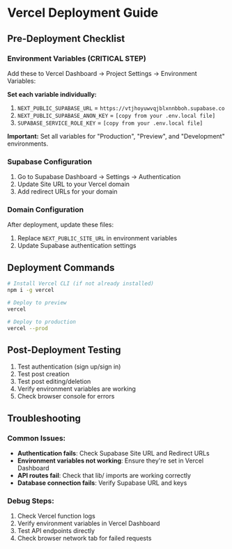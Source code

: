 # Vercel Deployment Guide

## Pre-Deployment Checklist

### Environment Variables (CRITICAL STEP)
Add these to Vercel Dashboard → Project Settings → Environment Variables:

**Set each variable individually:**
1. `NEXT_PUBLIC_SUPABASE_URL` = `https://vtjhoyuwvqjblxnnbboh.supabase.co`
2. `NEXT_PUBLIC_SUPABASE_ANON_KEY` = `[copy from your .env.local file]`
3. `SUPABASE_SERVICE_ROLE_KEY` = `[copy from your .env.local file]`

**Important:** Set all variables for "Production", "Preview", and "Development" environments.

### Supabase Configuration
1. Go to Supabase Dashboard → Settings → Authentication
2. Update Site URL to your Vercel domain
3. Add redirect URLs for your domain

### Domain Configuration
After deployment, update these files:
1. Replace `NEXT_PUBLIC_SITE_URL` in environment variables
2. Update Supabase authentication settings

## Deployment Commands

```bash
# Install Vercel CLI (if not already installed)
npm i -g vercel

# Deploy to preview
vercel

# Deploy to production
vercel --prod
```

## Post-Deployment Testing

1. Test authentication (sign up/sign in)
2. Test post creation
3. Test post editing/deletion
4. Verify environment variables are working
5. Check browser console for errors

## Troubleshooting

### Common Issues:
- **Authentication fails**: Check Supabase Site URL and Redirect URLs
- **Environment variables not working**: Ensure they're set in Vercel Dashboard
- **API routes fail**: Check that lib/ imports are working correctly
- **Database connection fails**: Verify Supabase URL and keys

### Debug Steps:
1. Check Vercel function logs
2. Verify environment variables in Vercel Dashboard
3. Test API endpoints directly
4. Check browser network tab for failed requests